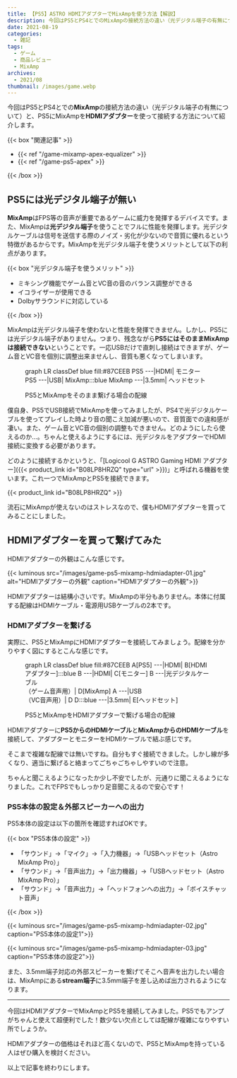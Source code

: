 ```yaml
---
title: 【PS5】ASTRO HDMIアダプターでMixAmpを使う方法【解説】
description: 今回はPS5とPS4とでのMixAmpの接続方法の違い（光デジタル端子の有無について）と、PS5にMixAmpをHDMIアダプターを使って接続する方法について紹介します。
date: 2021-08-19
categories: 
  - 雑記
tags: 
  - ゲーム
  - 商品レビュー
  - MixAmp
archives: 
  - 2021/08
thumbnail: /images/game.webp
---
```


今回はPS5とPS4とでの**MixAmp**の接続方法の違い（光デジタル端子の有無について）と、PS5にMixAmpを**HDMIアダプター**を使って接続する方法について紹介します。

<!--more-->

{{< box "関連記事" >}}
<ul>
<li>{{< ref "/game-mixamp-apex-equalizer" >}}</li>
<li>{{< ref "/game-ps5-apex" >}}</li>
</ul>
{{< /box >}}

## PS5には光デジタル端子が無い

**MixAmp**はFPS等の音声が重要であるゲームに威力を発揮するデバイスです。また、MixAmpは**光デジタル端子**を使うことでフルに性能を発揮します。光デジタルケーブルは信号を送信する際のノイズ・劣化が少ないので音質に優れるという特徴があるからです。MixAmpを光デジタル端子を使うメリットとして以下の利点があります。

{{< box "光デジタル端子を使うメリット" >}}
<ul>
<li>ミキシング機能でゲーム音とVC音の音のバランス調整ができる</li>
<li>イコライザーが使用できる</li>
<li>Dolbyサラウンドに対応している</li>
</ul>
{{< /box >}}

MixAmpは光デジタル端子を使わないと性能を発揮できません。しかし、PS5には光デジタル端子がありません。つまり、残念ながら**PS5にはそのままMixAmpは接続できない**ということです。一応USBだけで直刺し接続はできますが、ゲーム音とVC音を個別に調整出来ませんし、音質も悪くなってしまいます。

  <script src="https://cdn.jsdelivr.net/npm/mermaid/dist/mermaid.min.js"></script>
  <script>mermaid.initialize({startOnLoad: true});</script>
  <figure>
    <div class="mermaid">
    graph LR
    classDef blue fill:#87CEEB
      PS5 ---|HDMI| モニター
      PS5 ---|USB| MixAmp:::blue
      MixAmp ---|3.5mm| ヘッドセット
    </div>
    <figcaption>
      <p>PS5とMixAmpをそのまま繋げる場合の配線</p>
    </figcaption>
  </figure>

僕自身、PS5でUSB接続でMixAmpを使ってみましたが、PS4で光デジタルケーブルを使ってプレイした時より音の聞こえ加減が悪いので、音質面での違和感が凄い。また、ゲーム音とVC音の個別の調整もできません。どのようにしたら使えるのか…。ちゃんと使えるようにするには、光デジタルをアダプターでHDMI接続に変換する必要があります。

どのように接続するかというと、「[Logicool G ASTRO Gaming HDMI アダプター]({{< product_link id="B08LP8HRZQ" type="url" >}})」と呼ばれる機器を使います。これ一つでMixAmpとPS5を接続できます。

{{< product_link id="B08LP8HRZQ" >}}

流石にMixAmpが使えないのはストレスなので、僕もHDMIアダプターを買ってみることにしました。

## HDMIアダプターを買って繋げてみた

HDMIアダプターの外観はこんな感じです。

{{< luminous src="/images/game-ps5-mixamp-hdmiadapter-01.jpg" alt="HDMIアダプターの外観" caption="HDMIアダプターの外観">}}

HDMIアダプターは結構小さいです。MixAmpの半分もありません。本体に付属する配線はHDMIケーブル・電源用USBケーブルの2本です。

### HDMIアダプターを繋げる

実際に、PS5とMixAmpにHDMIアダプターを接続してみましょう。配線を分かりやすく図にするとこんな感じです。

  <figure>
    <div class="mermaid">
    graph LR
    classDef blue fill:#87CEEB
      A[PS5] ---|HDMI| B[HDMIアダプター]:::blue
      B ---|HDMI| C[モニター]
      B ---|光デジタルケーブル<br>（ゲーム音声用）| D[MixAmp]
      A ---|USB<br>（VC音声用）| D
      D:::blue ---|3.5mm| E[ヘッドセット]
    </div>
    <figcaption>
      <p>PS5とMixAmpをHDMIアダプターで繋げる場合の配線</p>
    </figcaption>
  </figure>

HDMIアダプターに**PS5からのHDMIケーブル**と**MixAmpからのHDMIケーブル**を接続して、アダプターとモニターをHDMIケーブルで結ぶ感じです。

そこまで複雑な配線では無いですね。自分もすぐ接続できました。しかし線が多くなり、適当に繋げると絡まってごちゃごちゃしやすいので注意。

ちゃんと聞こえるようになったか少し不安でしたが、元通りに聞こえるようになりました。これでFPSでもしっかり足音聞こえるので安心です！

### PS5本体の設定＆外部スピーカーへの出力

PS5本体の設定は以下の箇所を確認すればOKです。

{{< box "PS5本体の設定" >}}
<ul>
<li>「サウンド」→「マイク」→「入力機器」→「USBヘッドセット（Astro MixAmp Pro）」</li>
<li>「サウンド」→「音声出力」→「出力機器」→「USBヘッドセット（Astro MixAmp Pro）」</li>
<li>「サウンド」→「音声出力」→「ヘッドフォンへの出力」→「ボイスチャット音声」</li>
</ul>
{{< /box >}}

{{< luminous src="/images/game-ps5-mixamp-hdmiadapter-02.jpg" caption="PS5本体の設定1">}}

{{< luminous src="/images/game-ps5-mixamp-hdmiadapter-03.jpg" caption="PS5本体の設定2">}}

また、3.5mm端子対応の外部スピーカーを繋げてそこへ音声を出力したい場合は、MixAmpにある**stream端子**に3.5mm端子を差し込めば出力されるようになります。

* * *

今回はHDMIアダプターでMixAmpとPS5を接続してみました。PS5でもアンプがちゃんと使えて超便利でした！数少ない欠点としては配線が複雑になりやすい所でしょうか。

HDMIアダプターの価格はそれほど高くないので、PS5とMixAmpを持っている人はぜひ購入を検討ください。

以上で記事を終わりにします。